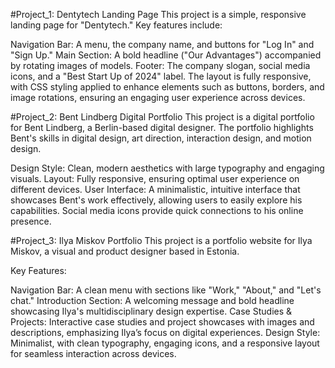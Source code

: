#Project_1: Dentytech Landing Page
This project is a simple, responsive landing page for "Dentytech." Key features include:

Navigation Bar: A menu, the company name, and buttons for "Log In" and "Sign Up."
Main Section: A bold headline ("Our Advantages") accompanied by rotating images of models.
Footer: The company slogan, social media icons, and a "Best Start Up of 2024" label.
The layout is fully responsive, with CSS styling applied to enhance elements such as buttons, borders, and image rotations, ensuring an engaging user experience across devices.

#Project_2: Bent Lindberg Digital Portfolio
This project is a digital portfolio for Bent Lindberg, a Berlin-based digital designer. The portfolio highlights Bent's skills in digital design, art direction, interaction design, and motion design.

Design Style: Clean, modern aesthetics with large typography and engaging visuals.
Layout: Fully responsive, ensuring optimal user experience on different devices.
User Interface: A minimalistic, intuitive interface that showcases Bent's work effectively, allowing users to easily explore his capabilities. Social media icons provide quick connections to his online presence.

#Project_3: Ilya Miskov Portfolio
This project is a portfolio website for Ilya Miskov, a visual and product designer based in Estonia.

Key Features:

Navigation Bar: A clean menu with sections like "Work," "About," and "Let's chat."
Introduction Section: A welcoming message and bold headline showcasing Ilya's multidisciplinary design expertise.
Case Studies & Projects: Interactive case studies and project showcases with images and descriptions, emphasizing Ilya’s focus on digital experiences.
Design Style: Minimalist, with clean typography, engaging icons, and a responsive layout for seamless interaction across devices.





